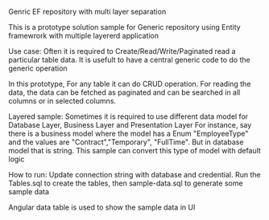Genric EF repository with multi layer separation

This is a prototype solution sample for Generic repository using Entity framewrork with multiple layererd application

Use case:
Often it is required to Create/Read/Write/Paginated read a particular table data. It is usefult to have a central generic code to do the generic operation

In this prototype, For any table it can do CRUD operation. For reading the data, the data can be fetched as paginated and can be searched in all columns or in selected columns.

Layered sample:
Sometimes it is required to use different data model for Database Layer, Business Layer and Presentation Layer
For instance, say there is a business model where the model has a Enum "EmployeeType" and the values are "Contract","Temporary", "FullTime". But in database model that is string. This sample can convert this type of model with default logic

How to run:
Update connection string with database and credential. 
Run the Tables.sql to create the tables, then sample-data.sql to generate some sample data

Angular data table is used to show the sample data in UI
